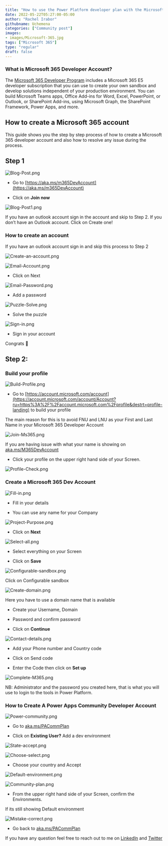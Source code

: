 ```yaml
---
title: "How to use the Power Platform developer plan with the Microsoft 365 Developer program"
date: 2022-05-22T05:27:00-05:00
author: "Rachel Irabor"
githubname: Uchemena
categories: ["Community post"]
images:
- images/Microsoft-365.jpg
tags: ["Microsoft 365"]
type: "regular"
draft: false
---
```


### What is Microsoft 365 Developer Account?

The [Microsoft 365 Developer Program](https://learn.microsoft.com/office/developer-program/microsoft-365-developer-program) includes a Microsoft 365 E5 developer subscription that you can use to create your own sandbox and develop solutions independent of your production environment. You can build Microsoft Teams apps, Office Add-ins for Word, Excel, PowerPoint, or Outlook, or SharePoint Add-ins, using Microsoft Graph, the SharePoint Framework, Power Apps, and more.

## How to create a Microsoft 365 account

This guide shows you the step by step process of how to create a Microsoft 365 developer account and also how to resolve any issue during the process.

## Step 1

![Blog-Post.png](images/Blog-Post.png)

* Go to [https://aka.ms/m365DevAccount](https://aka.ms/m365DevAccount)

* Click on **Join now**


![Blog-Post1.png](images/Blog-Post1.png)

If you have an outlook account sign in the account and skip to Step 2. If you don’t have an Outlook account. Click on Create one!


### How to create an account

If you have an outlook account sign in and skip this process to Step 2

![Create-an-account.png](images/Create-an-account.png)


![Email-Account.png](images/Email-Account.png)

* Click on Next


![Email-Password.png](images/Email-Password.png)

* Add a password


![Puzzle-Solve.png](images/Puzzle-Solve.png)

* Solve the puzzle


![Sign-in.png](images/Sign-in.png)

* Sign in your account

Congrats 🥳

## Step 2:

### Build your profile

![Build-Profile.png](images/Build-Profile.png)

* Go to [https://account.microsoft.com/account](https://account.microsoft.com/account/Account?ru=https%3A%2F%2Faccount.microsoft.com%2Fprofile&destrt=profile-landing) to build your profile

The main reason for this is to avoid FNU and LNU as your First and Last Name in your Microsoft 365 Developer Account

![Join-Ms365.png](images/Join-Ms365.png)


If you are having issue with what your name is showing on [aka.ms/M365DevAccount](aka.ms/M365DevAccount)

* Click your profile on the upper right hand side of your Screen.

![Profile-Check.png](images/Profile-Check.png)



### Create a Microsoft 365 Dev Account

![Fill-in.png](images/Fill-in.png)

* Fill in your details

* You can use any name for your Company


![Project-Purpose.png](images/Project-Purpose.png)

* Click on **Next**


![Select-all.png](images/Select-all.png)

* Select everything on your Screen

* Click on **Save**


![Configurable-sandbox.png](images/Configurable-sandbox.png)

Click on Configurable sandbox


![Create-domain.png](images/Create-domain.png)

Here you have to use a domain name that is available

* Create your Username, Domain

* Password and confirm password

* Click on **Continue**


![Contact-details.png](images/Contact-details.png)

* Add your Phone number and Country code

* Click on Send code

* Enter the Code then click on **Set up**


![Complete-M365.png](images/Complete-M365.png)

NB: Administrator and the password you created here, that is what you will use to login to the tools in Power Platform.


### How to Create A Power Apps Community Developer Account

![Power-community.png](images/Power-community.png)

* Go to [aka.ms/PACommPlan](aka.ms/PACommPlan)

* Click on **Existing User?** Add a dev environment


![State-accept.png](images/State-accept.png)

![Choose-select.png](images/Choose-select.png)

* Choose your country and Accept

![Default-environment.png](images/Default-environment.png)

![Community-plan.png](images/Community-plan.png)

* From the upper right hand side of your Screen, confirm the Environments.

If its still showing Default environment

![Mistake-correct.png](images/Mistake-correct.png)

* Go back to [aka.ms/PACommPlan](aka.ms/PACommPlan)


If you have any question feel free to reach out to me on [Linkedln](https://www.linkedin.com/in/rachelirabor/) and [Twitter](https://twitter.com/Richie4love)
